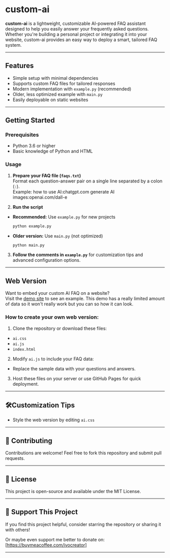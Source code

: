 # custom-ai

**custom-ai** is a lightweight, customizable AI-powered FAQ assistant designed to help you easily answer your frequently asked questions. Whether you're building a personal project or integrating it into your website, custom-ai provides an easy way to deploy a smart, tailored FAQ system.

---

## Features
- Simple setup with minimal dependencies
- Supports custom FAQ files for tailored responses
- Modern implementation with `example.py` (recommended)
- Older, less optimized example with `main.py`
- Easily deployable on static websites

---

## Getting Started

### Prerequisites
- Python 3.6 or higher
- Basic knowledge of Python and HTML

### Usage
1. **Prepare your FAQ file (`faqs.txt`)**  
   Format each question-answer pair on a single line separated by a colon (`:`).  
   Example:
     how to use AI:chatgpt.com
     generate AI images:openai.com/dall-e

2. **Run the script**  
- **Recommended:** Use `example.py` for new projects  
  ```bash
  python example.py
  ```
- **Older version:** Use `main.py` (not optimized)  
  ```bash
  python main.py
  ```

3. **Follow the comments in `example.py`** for customization tips and advanced configuration options.

---

## Web Version

Want to embed your custom AI FAQ on a website?  
Visit the [demo site](https://heegarthur.github.io/custom-ai/) to see an example.
This demo has a really limited amount of data so it won't really work but you can so how it can look.

### How to create your own web version:
1. Clone the repository or download these files:
- `ai.css`
- `ai.js`
- `index.html`

2. Modify `ai.js` to include your FAQ data:
- Replace the sample data with your questions and answers.

3. Host these files on your server or use GitHub Pages for quick deployment.

---

## 🛠Customization Tips
- Style the web version by editing `ai.css`

---

## 🤝 Contributing
Contributions are welcome! Feel free to fork this repository and submit pull requests.

---

## 📢 License
This project is open-source and available under the MIT License.

---

## 🌟 Support This Project

If you find this project helpful, consider starring the repository or sharing it with others!

Or maybe even support me better to donate on: [https://buymeacoffee.com/ivocreator]

---
